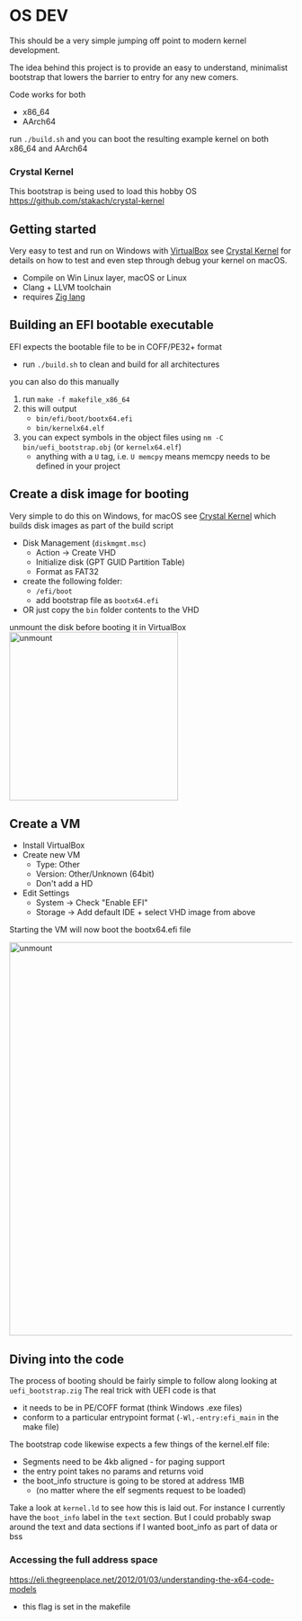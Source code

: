 # OS DEV

This should be a very simple jumping off point to modern kernel development.

The idea behind this project is to provide an easy to understand, minimalist bootstrap that lowers the barrier to entry for any new comers.

Code works for both

* x86_64
* AArch64

run `./build.sh` and you can boot the resulting example kernel on both x86_64 and AArch64


### Crystal Kernel

This bootstrap is being used to load this hobby OS
https://github.com/stakach/crystal-kernel


## Getting started

Very easy to test and run on Windows with [VirtualBox](https://www.virtualbox.org/) see [Crystal Kernel](https://github.com/stakach/crystal-kernel#development-on-macos) for details on how to test and even step through debug your kernel on macOS.

* Compile on Win Linux layer, macOS or Linux
* Clang + LLVM toolchain
* requires [Zig lang](https://ziglang.org/download/)


## Building an EFI bootable executable

EFI expects the bootable file to be in COFF/PE32+ format

* run `./build.sh` to clean and build for all architectures

you can also do this manually

1. run `make -f makefile_x86_64`
2. this will output
   * `bin/efi/boot/bootx64.efi`
   * `bin/kernelx64.elf`
3. you can expect symbols in the object files using `nm -C bin/uefi_bootstrap.obj` (or `kernelx64.elf`)
   * anything with a `U` tag, i.e. `U memcpy` means memcpy needs to be defined in your project


## Create a disk image for booting

Very simple to do this on Windows, for macOS see [Crystal Kernel](https://github.com/stakach/crystal-kernel#development-on-macos) which builds disk images as part of the build script

* Disk Management (`diskmgmt.msc`)
  * Action -> Create VHD
  * Initialize disk (GPT GUID Partition Table)
  * Format as FAT32
* create the following folder:
  * `/efi/boot`
  * add bootstrap file as `bootx64.efi`
* OR just copy the `bin` folder contents to the VHD

unmount the disk before booting it in VirtualBox
<img src="https://user-images.githubusercontent.com/368013/136745462-d5793f29-e85a-4642-9854-98ea047e3bf9.png" alt="unmount" width="300"/>


## Create a VM

* Install VirtualBox
* Create new VM
  * Type: Other
  * Version: Other/Unknown (64bit)
  * Don't add a HD
* Edit Settings
  * System -> Check "Enable EFI"
  * Storage -> Add default IDE + select VHD image from above

Starting the VM will now boot the bootx64.efi file

<img src="https://user-images.githubusercontent.com/368013/136746021-11f16641-0666-4cdc-bd5a-5d9975eba328.png" alt="unmount" width="700"/>


## Diving into the code

The process of booting should be fairly simple to follow along looking at `uefi_bootstrap.zig`
The real trick with UEFI code is that

* it needs to be in PE/COFF format (think Windows .exe files)
* conform to a particular entrypoint format (`-Wl,-entry:efi_main` in the make file)

The bootstrap code likewise expects a few things of the kernel.elf file:

* Segments need to be 4kb aligned - for paging support
* the entry point takes no params and returns void
* the boot_info structure is going to be stored at address 1MB
  * (no matter where the elf segments request to be loaded)

Take a look at `kernel.ld` to see how this is laid out.
For instance I currently have the `boot_info` label in the `text` section. But I could probably swap around the text and data sections if I wanted boot_info as part of data or bss

### Accessing the full address space

https://eli.thegreenplace.net/2012/01/03/understanding-the-x64-code-models

* this flag is set in the makefile
